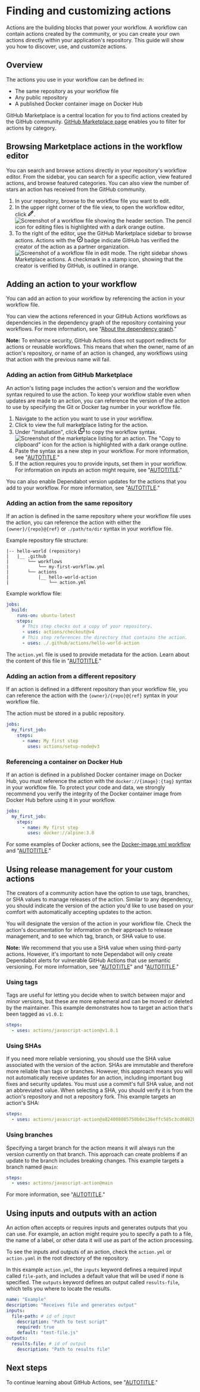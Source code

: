 # Finding and customizing actions

Actions are the building blocks that power your workflow. A workflow can contain actions created by the community, or you can create your own actions directly within your application's repository. This guide will show you how to discover, use, and customize actions.

## Overview

The actions you use in your workflow can be defined in:

- The same repository as your workflow file
- Any public repository
- A published Docker container image on Docker Hub

GitHub Marketplace is a central location for you to find actions created by the GitHub community. [GitHub Marketplace page](https://github.com/marketplace/actions/) enables you to filter for actions by category. 

## Browsing Marketplace actions in the workflow editor

You can search and browse actions directly in your repository's workflow editor. From the sidebar, you can search for a specific action, view featured actions, and browse featured categories. You can also view the number of stars an action has received from the GitHub community.

1. In your repository, browse to the workflow file you want to edit.
1. In the upper right corner of the file view, to open the workflow editor, click <svg version="1.1" width="16" height="16" viewBox="0 0 16 16" class="octicon octicon-pencil" aria-label="Edit file" role="img"><path d="M11.013 1.427a1.75 1.75 0 0 1 2.474 0l1.086 1.086a1.75 1.75 0 0 1 0 2.474l-8.61 8.61c-.21.21-.47.364-.756.445l-3.251.93a.75.75 0 0 1-.927-.928l.929-3.25c.081-.286.235-.547.445-.758l8.61-8.61Zm.176 4.823L9.75 4.81l-6.286 6.287a.253.253 0 0 0-.064.108l-.558 1.953 1.953-.558a.253.253 0 0 0 .108-.064Zm1.238-3.763a.25.25 0 0 0-.354 0L10.811 3.75l1.439 1.44 1.263-1.263a.25.25 0 0 0 0-.354Z"></path></svg>.
   ![Screenshot of a workflow file showing the header section. The pencil icon for editing files is highlighted with a dark orange outline.](/assets/images/help/repository/actions-edit-workflow-file.png)
1. To the right of the editor, use the GitHub Marketplace sidebar to browse actions. Actions with the <svg version="1.1" width="16" height="16" viewBox="0 0 16 16" class="octicon octicon-verified" aria-label="Creator verified by GitHub" role="img"><path d="m9.585.52.929.68c.153.112.331.186.518.215l1.138.175a2.678 2.678 0 0 1 2.24 2.24l.174 1.139c.029.187.103.365.215.518l.68.928a2.677 2.677 0 0 1 0 3.17l-.68.928a1.174 1.174 0 0 0-.215.518l-.175 1.138a2.678 2.678 0 0 1-2.241 2.241l-1.138.175a1.17 1.17 0 0 0-.518.215l-.928.68a2.677 2.677 0 0 1-3.17 0l-.928-.68a1.174 1.174 0 0 0-.518-.215L3.83 14.41a2.678 2.678 0 0 1-2.24-2.24l-.175-1.138a1.17 1.17 0 0 0-.215-.518l-.68-.928a2.677 2.677 0 0 1 0-3.17l.68-.928c.112-.153.186-.331.215-.518l.175-1.14a2.678 2.678 0 0 1 2.24-2.24l1.139-.175c.187-.029.365-.103.518-.215l.928-.68a2.677 2.677 0 0 1 3.17 0ZM7.303 1.728l-.927.68a2.67 2.67 0 0 1-1.18.489l-1.137.174a1.179 1.179 0 0 0-.987.987l-.174 1.136a2.677 2.677 0 0 1-.489 1.18l-.68.928a1.18 1.18 0 0 0 0 1.394l.68.927c.256.348.424.753.489 1.18l.174 1.137c.078.509.478.909.987.987l1.136.174a2.67 2.67 0 0 1 1.18.489l.928.68c.414.305.979.305 1.394 0l.927-.68a2.67 2.67 0 0 1 1.18-.489l1.137-.174a1.18 1.18 0 0 0 .987-.987l.174-1.136a2.67 2.67 0 0 1 .489-1.18l.68-.928a1.176 1.176 0 0 0 0-1.394l-.68-.927a2.686 2.686 0 0 1-.489-1.18l-.174-1.137a1.179 1.179 0 0 0-.987-.987l-1.136-.174a2.677 2.677 0 0 1-1.18-.489l-.928-.68a1.176 1.176 0 0 0-1.394 0ZM11.28 6.78l-3.75 3.75a.75.75 0 0 1-1.06 0L4.72 8.78a.751.751 0 0 1 .018-1.042.751.751 0 0 1 1.042-.018L7 8.94l3.22-3.22a.751.751 0 0 1 1.042.018.751.751 0 0 1 .018 1.042Z"></path></svg> badge indicate GitHub has verified the creator of the action as a partner organization.
   ![Screenshot of a workflow file in edit mode. The right sidebar shows Marketplace actions. A checkmark in a stamp icon, showing that the creator is verified by GitHub, is outlined in orange.](/assets/images/help/repository/actions-marketplace-sidebar.png)

## Adding an action to your workflow

You can add an action to your workflow by referencing the action in your workflow file.

You can view the actions referenced in your GitHub Actions workflows as dependencies in the dependency graph of the repository containing your workflows. For more information, see “[About the dependency graph](/code-security/supply-chain-security/understanding-your-software-supply-chain/about-the-dependency-graph).”

<div class="ghd-spotlight ghd-spotlight-note border rounded-1 my-3 p-3 f5 color-border-accent-emphasis color-bg-accent">

**Note:** To enhance security, GitHub Actions does not support redirects for actions or reusable workflows. This means that when the owner, name of an action's repository, or name of an action is changed, any workflows using that action with the previous name will fail.

</div>

### Adding an action from GitHub Marketplace

An action's listing page includes the action's version and the workflow syntax required to use the action. To keep your workflow stable even when updates are made to an action, you can reference the version of the action to use by specifying the Git or Docker tag number in your workflow file.

1. Navigate to the action you want to use in your workflow.
1. Click to view the full marketplace listing for the action.
1. Under "Installation", click <svg version="1.1" width="16" height="16" viewBox="0 0 16 16" class="octicon octicon-copy" aria-label="Copy to clipboard" role="img"><path d="M0 6.75C0 5.784.784 5 1.75 5h1.5a.75.75 0 0 1 0 1.5h-1.5a.25.25 0 0 0-.25.25v7.5c0 .138.112.25.25.25h7.5a.25.25 0 0 0 .25-.25v-1.5a.75.75 0 0 1 1.5 0v1.5A1.75 1.75 0 0 1 9.25 16h-7.5A1.75 1.75 0 0 1 0 14.25Z"></path><path d="M5 1.75C5 .784 5.784 0 6.75 0h7.5C15.216 0 16 .784 16 1.75v7.5A1.75 1.75 0 0 1 14.25 11h-7.5A1.75 1.75 0 0 1 5 9.25Zm1.75-.25a.25.25 0 0 0-.25.25v7.5c0 .138.112.25.25.25h7.5a.25.25 0 0 0 .25-.25v-7.5a.25.25 0 0 0-.25-.25Z"></path></svg> to copy the workflow syntax.
   ![Screenshot of the marketplace listing for an action. The "Copy to clipboard" icon for the action is highlighted with a dark orange outline.](/assets/images/help/repository/actions-sidebar-detailed-view.png)
1. Paste the syntax as a new step in your workflow. For more information, see "[AUTOTITLE](/actions/using-workflows/workflow-syntax-for-github-actions#jobsjob_idsteps)."
1. If the action requires you to provide inputs, set them in your workflow. For information on inputs an action might require, see "[AUTOTITLE](/actions/learn-github-actions/finding-and-customizing-actions#using-inputs-and-outputs-with-an-action)."

You can also enable Dependabot version updates for the actions that you add to your workflow. For more information, see "[AUTOTITLE](/code-security/dependabot/working-with-dependabot/keeping-your-actions-up-to-date-with-dependabot)."

### Adding an action from the same repository

If an action is defined in the same repository where your workflow file uses the action, you can reference the action with either the ‌`{owner}/{repo}@{ref}` or `./path/to/dir` syntax in your workflow file.

Example repository file structure:

```shell
|-- hello-world (repository)
|   |__ .github
|       └── workflows
|           └── my-first-workflow.yml
|       └── actions
|           |__ hello-world-action
|               └── action.yml
```

Example workflow file:

```yaml
jobs:
  build:
    runs-on: ubuntu-latest
    steps:
      # This step checks out a copy of your repository.
      - uses: actions/checkout@v4
      # This step references the directory that contains the action.
      - uses: ./.github/actions/hello-world-action
```

The `action.yml` file is used to provide metadata for the action. Learn about the content of this file in "[AUTOTITLE](/actions/creating-actions/metadata-syntax-for-github-actions)."

### Adding an action from a different repository

If an action is defined in a different repository than your workflow file, you can reference the action with the `{owner}/{repo}@{ref}` syntax in your workflow file.

The action must be stored in a public repository.

```yaml
jobs:
  my_first_job:
    steps:
      - name: My first step
        uses: actions/setup-node@v3
```

### Referencing a container on Docker Hub

If an action is defined in a published Docker container image on Docker Hub, you must reference the action with the `docker://{image}:{tag}` syntax in your workflow file. To protect your code and data, we strongly recommend you verify the integrity of the Docker container image from Docker Hub before using it in your workflow.

```yaml
jobs:
  my_first_job:
    steps:
      - name: My first step
        uses: docker://alpine:3.8
```

For some examples of Docker actions, see the [Docker-image.yml workflow](https://github.com/actions/starter-workflows/blob/main/ci/docker-image.yml) and "[AUTOTITLE](/actions/creating-actions/creating-a-docker-container-action)."

## Using release management for your custom actions

The creators of a community action have the option to use tags, branches, or SHA values to manage releases of the action. Similar to any dependency, you should indicate the version of the action you'd like to use based on your comfort with automatically accepting updates to the action.

You will designate the version of the action in your workflow file. Check the action's documentation for information on their approach to release management, and to see which tag, branch, or SHA value to use.

<div class="ghd-spotlight ghd-spotlight-note border rounded-1 my-3 p-3 f5 color-border-accent-emphasis color-bg-accent">

**Note:** We recommend that you use a SHA value when using third-party actions. However, it's important to note Dependabot will only create Dependabot alerts for vulnerable GitHub Actions that use semantic versioning. For more information, see "[AUTOTITLE](/actions/security-guides/security-hardening-for-github-actions#using-third-party-actions)" and "[AUTOTITLE](/code-security/dependabot/dependabot-alerts/about-dependabot-alerts)."

</div>

### Using tags

Tags are useful for letting you decide when to switch between major and minor versions, but these are more ephemeral and can be moved or deleted by the maintainer. This example demonstrates how to target an action that's been tagged as `v1.0.1`:

```yaml
steps:
  - uses: actions/javascript-action@v1.0.1
```

### Using SHAs

If you need more reliable versioning, you should use the SHA value associated with the version of the action. SHAs are immutable and therefore more reliable than tags or branches. However, this approach means you will not automatically receive updates for an action, including important bug fixes and security updates. You must use a commit's full SHA value, and not an abbreviated value. When selecting a SHA, you should verify it is from the action's repository and not a repository fork. This example targets an action's SHA:

```yaml
steps:
  - uses: actions/javascript-action@a824008085750b8e136effc585c3cd6082bd575f
```

### Using branches

Specifying a target branch for the action means it will always run the version currently on that branch. This approach can create problems if an update to the branch includes breaking changes. This example targets a branch named `@main`:

```yaml
steps:
  - uses: actions/javascript-action@main
```

For more information, see "[AUTOTITLE](/actions/creating-actions/about-custom-actions#using-release-management-for-actions)."

## Using inputs and outputs with an action

An action often accepts or requires inputs and generates outputs that you can use. For example, an action might require you to specify a path to a file, the name of a label, or other data it will use as part of the action processing.

To see the inputs and outputs of an action, check the `action.yml` or `action.yaml` in the root directory of the repository.

In this example `action.yml`, the `inputs` keyword defines a required input called `file-path`, and includes a default value that will be used if none is specified. The `outputs` keyword defines an output called `results-file`, which tells you where to locate the results.

```yaml
name: "Example"
description: "Receives file and generates output"
inputs:
  file-path: # id of input
    description: "Path to test script"
    required: true
    default: "test-file.js"
outputs:
  results-file: # id of output
    description: "Path to results file"
```

## Next steps

To continue learning about GitHub Actions, see "[AUTOTITLE](/actions/learn-github-actions/essential-features-of-github-actions)."
